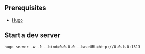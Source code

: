## Prerequisites
- [Hugo](https://github.com/gohugoio/hugo)

## Start a dev server

```
hugo server -w -D --bind=0.0.0.0 --baseURL=http://0.0.0.0:1313
```
